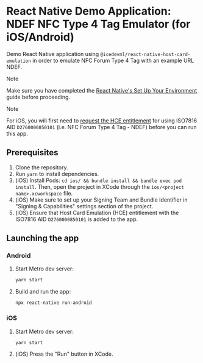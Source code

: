 # React Native Demo Application: NDEF NFC Type 4 Tag Emulator (for iOS/Android)

Demo React Native application using `@icedevml/react-native-host-card-emulation` in order to emulate NFC Forum Type 4 Tag with an example URL NDEF.

> [!NOTE]
> Make sure you have completed the [React Native's Set Up Your Environment](https://reactnative.dev/docs/set-up-your-environment) guide before proceeding.

> [!NOTE]
> For iOS, you will first need to [request the HCE entitlement](https://developer.apple.com/contact/request/hce-entitlement/) for using ISO7816 AID `D2760000850101` (i.e. NFC Forum Type 4 Tag - NDEF) before you can run this app.

## Prerequisites
1. Clone the repository.
2. Run `yarn` to install dependencies.
3. (iOS) Install Pods: `cd ios/ && bundle install && bundle exec pod install`. Then, open the project in XCode through the `ios/<project name>.xcworkspace` file.
4. (iOS) Make sure to set up your Signing Team and Bundle Identifier in "Signing & Capabilities" settings section of the project.
5. (iOS) Ensure that Host Card Emulation (HCE) entitlement with the ISO7816 AID `D2760000850101` is added to the app.

## Launching the app
### Android
1. Start Metro dev server:
   ```sh
   yarn start
   ```
2. Build and run the app:
   ```
   npx react-native run-android
   ```

### iOS
1. Start Metro dev server:
    ```sh
    yarn start
    ```
2. (iOS) Press the "Run" button in XCode.
